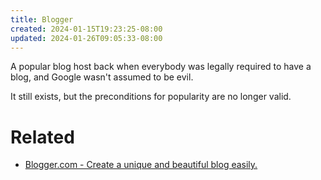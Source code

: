 ```yaml
---
title: Blogger
created: 2024-01-15T19:23:25-08:00
updated: 2024-01-26T09:05:33-08:00
---
```


A popular blog host back when everybody was legally required to have a blog, and Google wasn't assumed to be evil. 

It still exists, but the preconditions for popularity are no longer valid.

# Related

* [Blogger.com - Create a unique and beautiful blog easily.](https://blogger.com)
